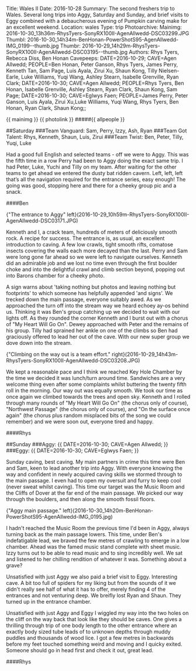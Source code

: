 Title: Wales II
Date: 2016-10-28
Summary: The second freshers trip to Wales. Several long trips into Aggy, Saturday and Sunday, and brief visits to Eggy combined with a debaucherous evening of Pumpkin carving make for an excellent weekend.
Location: wales
Type: trip
Photoarchive:
Mainimg: 2016-10-30_13h36m-RhysTyers-SonyRX100II-AgenAllwedd-DSC03299.JPG
Thumbl: 2016-10-30_14h34m-BenHonan-PowerShotS95-AgenAllwedd-IMG_0199--thumb.jpg
Thumbr: 2016-10-29_14h29m-RhysTyers-SonyRX100II-AgenAllwedd-DSC03195--thumb.jpg
Authors: Rhys Tyers, Rebecca Diss, Ben Honan
Cavepeeps: DATE=2016-10-29; CAVE=Agen Allwedd; PEOPLE=Ben Honan, Peter Ganson, Rhys Tyers, James Perry, Kenneth Tan, Sam Page, Luis Ayala, Zirui Xu, Shaun Kong, Tilly Nielsen-Earle, Luke Williams, Yuqi Wang, Ashley Stearn, Isabelle Grenville, Ryan Clark;
           DATE=2016-10-30; CAVE=Agen Allwedd; PEOPLE=Rhys Tyers, Ben Honan, Isabelle Grenville, Ashley Stearn, Ryan Clark, Shaun Kong, Sam Page;
           DATE=2016-10-30; CAVE=Eglwys Faen; PEOPLE=James Perry, Peter Ganson, Luis Ayala, Zirui Xu,Luke Williams, Yuqi Wang, Rhys Tyers, Ben Honan, Ryan Clark, Shaun Kong;;

{{ mainimg }}
{{ photolink }}
#####{{ allpeople }}


##Saturday
###Team Vanguard: Sam, Perry, Izzy, Ash, Ryan
###Team Got Talent: Rhys, Kenneth, Shaun, Luis, Zirui
###Team Twist: Ben, Peter, Tilly, Yuqi, Luke

Had a good full English and selected teams - off we were to Aggy. This was the fifth time in a row Perry had been to Aggy doing the exact same trip. I had Peter, Luke, Yuchi and Tilly on my team. After waiting for the other teams to get ahead we entered the dusty bat ridden cavern. Left, left, left that’s all the navigation required for the entrance series, easy enough! The going was good, stopping here and there for a cheeky group pic and a snack.

####Ben

{"The entrance to Aggy" left}(2016-10-29_10h59m-RhysTyers-SonyRX100II-AgenAllwedd-DSC03171.JPG)

Kenneth and I, a crack team, hundreds of meters of deliciously smooth rock. A recipe for success. The entrance is, as usual, an excellent introduction to caving. A few low crawls, tight smooth rifts, comatose insects covering the walls each more decayed than the last. Perry and Sam were long gone far ahead so we were left to navigate ourselves. Kenneth did an admirable job and we lost no time even through the first boulder choke and into the delightful crawl and climb section beyond, popping out into Barons chamber for a cheeky photo.

A sign warns about 'taking nothing but photos and leaving nothing but footprints' to which someone has helpfully appended 'and signs'. We trecked down the main passage, everyone suitably awed. As we approached the turn off into the stream way we heard echoey ay-os behind us. Thinking it was Ben's group catching up we decided to wait with our lights off. As they rounded the corner Kenneth and I burst out with a chorus of "My Heart Will Go On". Dewey approached with Peter and the remains of his group. Tilly had sprained her ankle on one of the climbs so Ben had graciously offered to lead her out of the cave. With our new super group we dove down into the stream.

{"Climbing on the way out is a team effort." right}(2016-10-29_14h43m-RhysTyers-SonyRX100II-AgenAllwedd-DSC03208.JPG)

We kept a reasonable pace and I think we reached Key Hole Chamber by the time we decided it was lunch/turn around time. Sandwiches are a very welcome thing even after some complaints whilst buttering the twenty fifth roll in the morning. Our way out was equally smooth. We took our time as once again we climbed towards the trees and open sky. Kenneth and I rolled through many rounds of "My Heart Will Go On" (the chorus only of course), "Northwest Passage" (the chorus only of course), and "On the surface once again" (the chorus plus random misplaced bits of the song we could remember) and we were soon out, everyone tired and happy.

####Rhys

##Sunday
###Aggy: {{ DATE=2016-10-30; CAVE=Agen Allwedd; }}
###Eggy: {{ DATE=2016-10-30; CAVE=Eglwys Faen; }}

Sunday caving, best caving. My main partners in crime this time were Ben and Sam, keen to lead another trip into Aggy. With everyone knowing the way and confident in newly acquired caving skills we stormed through to the main passage. I even had to open my oversuit and furry to keep cool (never sweat whilst caving). This time our target was the Music Room and the Cliffs of Dover at the far end of the main passage. We picked our way through the boulders, and then along the smooth fossil floors.

{"Aggy main passage." left}(2016-10-30_14h20m-BenHonan-PowerShotS95-AgenAllwedd-IMG_0195.jpg)

I hadn't reached the Music Room the previous time I'd been in Aggy, always turning back as the main passage lowers. This time, under Ben's indefatigable lead, we braved the few metres of crawling to emerge in a low chamber. Ahead was the famed music stand complete with sheet music. Izzy turns out to be able to read music and to sing incredibly well. We sat and listened to her chilling rendition of whatever it was. Something about a grave?

Unsatisfied with just Aggy we also paid a brief visit to Eggy. Interesting cave. A bit too full of spiders for my liking but from the sounds of it we didn't really see half of what it has to offer, merely finding 4 of the entrances and not venturing deep. We breifly lost Ryan and Shaun. They turned up in the entrance chamber.

Unsatisfied with just Aggy and Eggy I wiggled my way into the two holes on the cliff on the way back that look like they should be caves. One gives a thrilling through trip of one body length to the other entrance where an exactly body sized tube leads of to unknown depths through muddy puddles and thousands of wood lice. I got a few metres in backwards before my feet touched something weird and moving and I quicky exited. Someone should go in head first and check it out, great lead.

####Rhys
